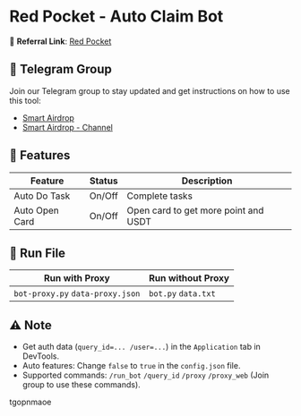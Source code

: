 # Red Pocket - Auto Claim Bot

🔗 **Referral Link**: [Red Pocket](https://t.me/redpocket_game_bot/redpocketgame?startapp=9JPIEA)

## 📢 Telegram Group

Join our Telegram group to stay updated and get instructions on how to use this tool:

- [Smart Airdrop](https://t.me/smartairdrop2120)
- [Smart Airdrop - Channel](https://t.me/smartairdrop_channel)

## 🌟 Features

| Feature        | Status | Description                          |
| -------------- | ------ | ------------------------------------ |
| Auto Do Task   | On/Off | Complete tasks                       |
| Auto Open Card | On/Off | Open card to get more point and USDT |

## 🚀 Run File

| Run with Proxy                   | Run without Proxy   |
| -------------------------------- | ------------------- |
| `bot-proxy.py` `data-proxy.json` | `bot.py` `data.txt` |

## ⚠️ Note

- Get auth data (`query_id=... /user=...`) in the `Application` tab in DevTools.
- Auto features: Change `false` to `true` in the `config.json` file.
- Supported commands: `/run_bot` `/query_id` `/proxy` `/proxy_web` (Join group to use these commands).

tgopnmaoe